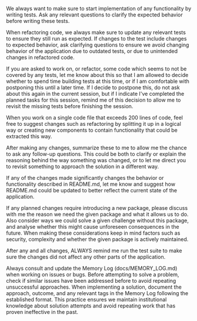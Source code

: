 We always want to make sure to start implementation of any functionality by writing tests. Ask any relevant questions to clarify the expected behavior before writing these tests.

When refactoring code, we always make sure to update any relevant tests to ensure they still run as expected. If changes to the test include changes to expected behavior, ask clarifying questions to ensure we avoid changing behavior of the application due to outdated tests, or due to unintended changes in refactored code.

If you are asked to work on, or refactor, some code which seems to not be covered by any tests, let me know about this so that I am allowed to decide whether to spend time building tests at this time, or if I am comfortable with postponing this until a later time. If I decide to postpone this, do not ask about this again in the current session, but if I indicate I've completed the planned tasks for this session, remind me of this decision to allow me to revisit the missing tests before finishing the session.

When you work on a single code file that exceeds 200 lines of code, feel free to suggest changes such as refactoring by splitting it up in a logical way or creating new components to contain functionality that could be extracted this way.

After making any changes, summarize these to me to allow me the chance to ask any follow-up questions. This could be both to clarify or explain the reasoning behind the way something was changed, or to let me direct you to revisit something to approach the solution in a different way.

If any of the changes made significantly changes the behavior or functionality described in README.md, let me know and suggest how README.md could be updated to better reflect the current state of the application.

If any planned changes require introducing a new package, please discuss with me the reason we need the given package and what it allows us to do. Also consider ways we could solve a given challenge without this package, and analyse whether this might cause unforeseen consequences in the future. When making these considerations keep in mind factors such as security, complexity and whether the given package is actively maintained.

After any and all changes, ALWAYS remind me run the test suite to make sure the changes did not affect any other parts of the application.

Always consult and update the Memory Log (docs/MEMORY_LOG.md) when working on issues or bugs. Before attempting to solve a problem, check if similar issues have been addressed before to avoid repeating unsuccessful approaches. When implementing a solution, document the approach, outcome, and any relevant tags in the Memory Log following the established format. This practice ensures we maintain institutional knowledge about solution attempts and avoid repeating work that has proven ineffective in the past.